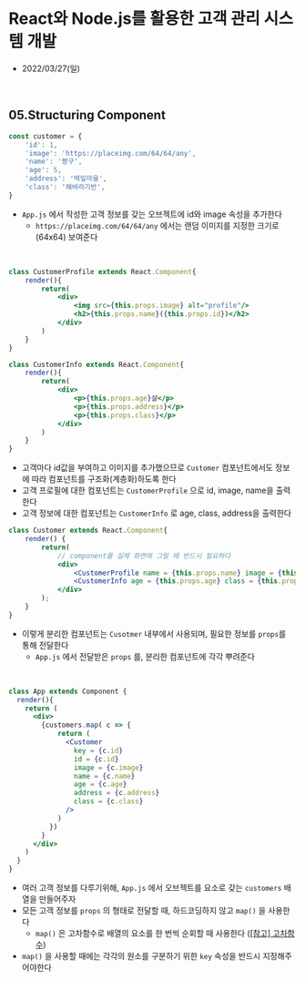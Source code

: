 # React와 Node.js를 활용한 고객 관리 시스템 개발
- 2022/03/27(일)

<br>


## 05.Structuring Component
```jsx
const customer = {
    'id': 1,
    'image': 'https://placeimg.com/64/64/any',
    'name': '짱구',
    'age': 5,
    'address': '떡잎마을',
    'class': '해바라기반',
}
```
- `App.js` 에서 작성한 고객 정보를 갖는 오브젝트에 id와 image 속성을 추가한다
    - `https://placeimg.com/64/64/any` 에서는 랜덤 이미지를 지정한 크기로(64x64) 보여준다

<br>

```jsx
class CustomerProfile extends React.Component{
    render(){
        return(
            <div>
                <img src={this.props.image} alt="profile"/>
                <h2>{this.props.name}({this.props.id})</h2>
            </div>
        )
    }
}

class CustomerInfo extends React.Component{
    render(){
        return(
            <div>
                <p>{this.props.age}살</p>
                <p>{this.props.address}</p>
                <p>{this.props.class}</p>
            </div>
        )
    }
}
```
- 고객마다 id값을 부여하고 이미지를 추가했으므로 `Customer` 컴포넌트에서도 정보에 따라 컴포넌트를 구조화(계층화)하도록 한다
- 고객 프로필에 대한 컴포넌트는 `CustomerProfile` 으로 id, image, name을 출력한다
- 고객 정보에 대한 컴포넌트는 `CustomerInfo` 로 age, class, address을 출력한다
```jsx
class Customer extends React.Component{
    render() {
        return(
            // component를 실제 화면에 그릴 때 반드시 필요하다
            <div>
                <CustomerProfile name = {this.props.name} image = {this.props.image} id = {this.props.id} />
                <CustomerInfo age = {this.props.age} class = {this.props.class} address = {this.props.address} />
            </div>
        );
    }
}
```
- 이렇게 분리한 컴포넌트는 `Cusotmer` 내부에서 사용되며, 필요한 정보를 `props`를 통해 전달한다
    - `App.js` 에서 전달받은 `props` 를, 분리한 컴포넌트에 각각 뿌려준다

<br>

```jsx
class App extends Component {
  render(){
    return (
      <div>
        {customers.map( c => {
            return (
              <Customer
                key = {c.id}
                id = {c.id}
                image = {c.image}
                name = {c.name}
                age = {c.age}
                address = {c.address}
                class = {c.class}
              />
            )
          })
        }
      </div>
    )
  }
}
```
- 여러 고객 정보를 다루기위해, `App.js` 에서 오브젝트를 요소로 갖는 `customers` 배열을 만들어주자
- 모든 고객 정보를 `props` 의 형태로 전달할 때, 하드코딩하지 않고 `map()` 을 사용한다
    - `map()` 은 고차함수로 배열의 요소를 한 번씩 순회할 때 사용한다 (<a href="https://github.com/jinsukuku/FrontEnd/blob/main/JavaScript/07.Array.md#-%EA%B7%B8-%EC%99%B8-%EA%B3%A0%EC%B0%A8%ED%95%A8%EC%88%98">[참고] 고차함수</a>)
- `map()` 을 사용할 때에는 각각의 원소를 구분하기 위한 `key` 속성을 반드시 지정해주어야한다